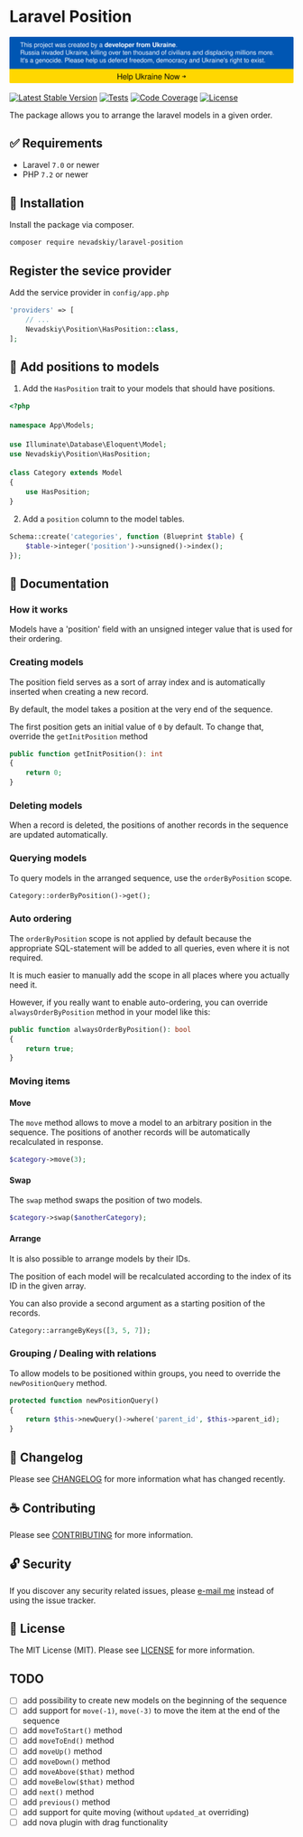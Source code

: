 # Laravel Position

[![Stand With Ukraine](https://raw.githubusercontent.com/vshymanskyy/StandWithUkraine/main/banner-direct-single.svg)](https://stand-with-ukraine.pp.ua)

[![Latest Stable Version](https://poser.pugx.org/nevadskiy/laravel-position/v)](https://packagist.org/packages/nevadskiy/laravel-position)
[![Tests](https://github.com/nevadskiy/laravel-position/workflows/tests/badge.svg)](https://packagist.org/packages/nevadskiy/laravel-position)
[![Code Coverage](https://codecov.io/gh/nevadskiy/laravel-position/branch/master/graphs/badge.svg?branch=master)](https://packagist.org/packages/nevadskiy/laravel-position)
[![License](https://poser.pugx.org/nevadskiy/laravel-position/license)](https://packagist.org/packages/nevadskiy/laravel-position)

The package allows you to arrange the laravel models in a given order.


## ✅ Requirements

- Laravel `7.0` or newer
- PHP `7.2` or newer


## 🔌 Installation

Install the package via composer.

```bash
composer require nevadskiy/laravel-position
````

## Register the sevice provider

Add the service provider in `config/app.php`
```php
'providers' => [
    // ...
    Nevadskiy\Position\HasPosition::class,
];
```

## 🔨 Add positions to models

1. Add the `HasPosition` trait to your models that should have positions.

```php
<?php

namespace App\Models;

use Illuminate\Database\Eloquent\Model;
use Nevadskiy\Position\HasPosition;

class Category extends Model
{
    use HasPosition;
}
```

2. Add a `position` column to the model tables.

```php
Schema::create('categories', function (Blueprint $table) {
    $table->integer('position')->unsigned()->index();
});
```


## 📄 Documentation

### How it works

Models have a 'position' field with an unsigned integer value that is used for their ordering.


### Creating models

The position field serves as a sort of array index and is automatically inserted when creating a new record.

By default, the model takes a position at the very end of the sequence.

The first position gets an initial value of `0` by default. To change that, override the `getInitPosition` method

```php
public function getInitPosition(): int
{
    return 0;
}
```


### Deleting models

When a record is deleted, the positions of another records in the sequence are updated automatically.


### Querying models 

To query models in the arranged sequence, use the `orderByPosition` scope.

```php
Category::orderByPosition()->get();
```


### Auto ordering

The `orderByPosition` scope is not applied by default because the appropriate SQL-statement will be added to all queries, even where it is not required.

It is much easier to manually add the scope in all places where you actually need it.

However, if you really want to enable auto-ordering, you can override `alwaysOrderByPosition` method in your model like this:

```php
public function alwaysOrderByPosition(): bool
{
    return true;
}
```


### Moving items

#### Move

The `move` method allows to move a model to an arbitrary position in the sequence. The positions of another records will be automatically recalculated in response.

```php
$category->move(3);
```


#### Swap

The `swap` method swaps the position of two models.

```php
$category->swap($anotherCategory);
```


#### Arrange

It is also possible to arrange models by their IDs.

The position of each model will be recalculated according to the index of its ID in the given array. 

You can also provide a second argument as a starting position of the records.

```php
Category::arrangeByKeys([3, 5, 7]);
```

### Grouping / Dealing with relations

To allow models to be positioned within groups, you need to override the `newPositionQuery` method.

```php
protected function newPositionQuery()
{
    return $this->newQuery()->where('parent_id', $this->parent_id);
}
```


## 📑 Changelog

Please see [CHANGELOG](CHANGELOG.md) for more information what has changed recently.


## ☕ Contributing

Please see [CONTRIBUTING](.github/CONTRIBUTING.md) for more information.


## 🔓 Security

If you discover any security related issues, please [e-mail me](mailto:nevadskiy@gmail.com) instead of using the issue tracker.


## 📜 License

The MIT License (MIT). Please see [LICENSE](LICENSE) for more information.


## TODO

- [ ] add possibility to create new models on the beginning of the sequence
- [ ] add support for `move(-1)`, `move(-3)` to move the item at the end of the sequence
- [ ] add `moveToStart()` method
- [ ] add `moveToEnd()` method
- [ ] add `moveUp()` method
- [ ] add `moveDown()` method
- [ ] add `moveAbove($that)` method
- [ ] add `moveBelow($that)` method
- [ ] add `next()` method
- [ ] add `previous()` method
- [ ] add support for quite moving (without `updated_at` overriding)
- [ ] add nova plugin with drag functionality
